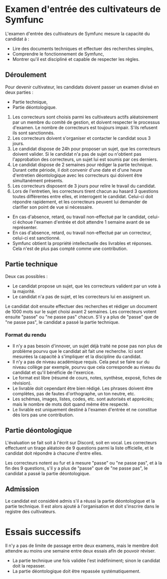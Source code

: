 # Examen d'entrée des cultivateurs de Symfunc

L'examen d'entrée des cultivateurs de Symfunc mesure la capacité du candidat à :
* Lire des documents techniques et effectuer des recherches simples,
* Comprendre le fonctionnement de Symfunc,
* Montrer qu'il est discipliné et capable de respecter les règles.

## Déroulement

Pour devenir cultivateur, les candidats doivent passer un examen divisé en deux parties :
* Partie technique,
* Partie déontologique.

1. Les correcteurs sont choisis parmi les cultivateurs actifs aléatoirement par un membre du comité de gestion, et doivent respecter le processus d'examen. Le nombre de correcteurs est toujours impair. S'ils refusent ils sont sanctionnés.
2. Les correcteurs doivent s'organiser et contacter le candidat sous 3 jours.
3. Le candidat dispose de 24h pour proposer un sujet, que les correcteurs doivent valider. Si le candidat n'a pas de sujet ou n'obtient pas l'approbation des correcteurs, un sujet lui est soumis par ces derniers.
4. Le candidat dispose de 2 semaines pour rédiger la partie technique. Durant cette période, il doit convenir d'une date et d'une heure d'entretien déontologique avec les correcteurs qui doivent être simultanément présents.
5. Les correcteurs disposent de 3 jours pour relire le travail du candidat.
6. Lors de l'entretien, les correcteurs tirent chacun au hasard 3 questions toutes différentes entre elles, et interrogent le candidat. Celui-ci doit répondre rapidement, et les correcteurs peuvent lui demander de clarifier son point de vue si nécessaire.

* En cas d'absence, retard, ou travail non-effectué par le candidat, celui-ci échoue l'examen d'entrée et doit attendre 1 semaine avant de se représenter.
* En cas d'absence, retard, ou travail non-effectué par un correcteur, celui-ci est sanctionné.
* Symfunc obtient la propriété intellectuelle des livrables et réponses. Cela n'est de plus pas compté comme une contribution.

## Partie technique

Deux cas possibles :
* Le candidat propose un sujet, que les correcteurs valident par un vote à la majorité.
* Le candidat n'a pas de sujet, et les correcteurs lui en assignent un.

Le candidat doit ensuite effectuer des recherches et rédiger un document de 1000 mots sur le sujet choisi avant 2 semaines. Les correcteurs votent ensuite "passe" ou "ne passe pas" chacun. S'il y a plus de "passe" que de "ne passe pas", le candidat a passé la partie technique.

### Format du rendu

* Il n'y a pas besoin d'innover, un sujet déjà traité ne pose pas non plus de problème pourvu que le candidat ait fait une recherche. Ici sont mesurées la capacité à s'impliquer et la discipline du candidat.
* Il n'y a pas de niveau académique requis. Cela peut se faire sur du niveau collège par exemple, pourvu que cela corresponde au niveau du candidat et qu'il bénéficie de l'exercice.
* Le format est libre (résumé de cours, notes, synthèse, exposé, fiches de révision).
* Le livrable doit cependant être bien rédigé. Les phrases doivent être complètes, pas de fautes d'orthographe, un ton neutre, etc.
* Les schémas, images, listes, codes, etc. sont autorisés et appréciés; mais le nombre de mots doit quand même être respecté. 
* Le livrable est uniquement destiné à l'examen d'entrée et ne constitue dès lors pas une contribution.

## Partie déontologique

L'évaluation se fait soit à l'écrit sur Discord, soit en vocal. Les correcteurs effectuent un tirage aléatoire de 9 questions parmi la liste officielle, et le candidat doit répondre à chacune d'entre elles.

Les correcteurs notent au fur et à mesure "passe" ou "ne passe pas", et à la fin des 9 questions, s'il y a plus de "passe" que de "ne passe pas", le candidat a passé la partie déontologique.

## Admission

Le candidat est considéré admis s'il a réussi la partie déontologique et la partie technique. Il est alors ajouté à l'organisation et doit s'inscrire dans le registre des cultivateurs.

# Essais successifs

Il n'y a pas de limite de passage entre deux examens, mais le membre doit attendre au moins une semaine entre deux essais afin de pouvoir réviser.

* La partie technique une fois validée l'est indéfiniment; sinon le candidat doit la repasser.
* La partie déontologique doit être repassée systématiquement.
